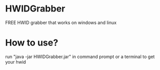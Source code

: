 # HWIDGrabber
FREE HWID grabber that works on windows and linux

# How to use?
run "java -jar HWIDGrabber.jar" in command prompt or a terminal to get your hwid
